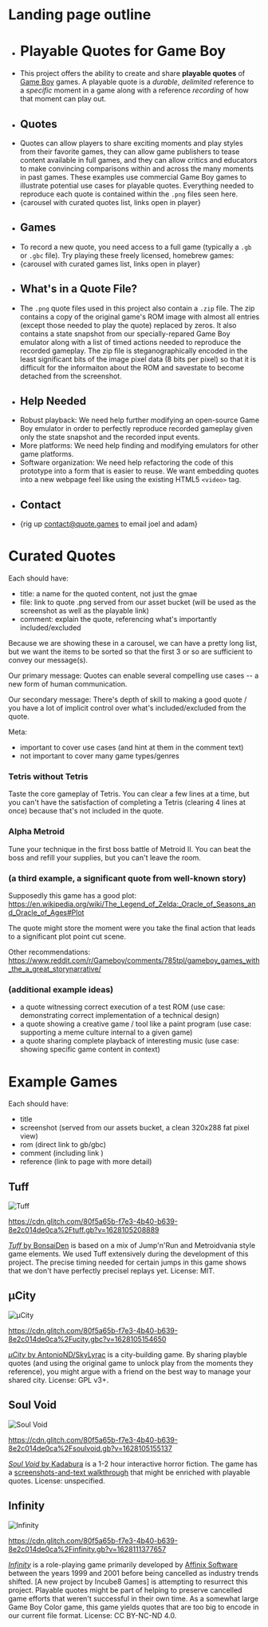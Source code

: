# Landing page outline

- # Playable Quotes for Game Boy
- This project offers the ability to create and share **playable quotes** of [Game Boy](https://en.wikipedia.org/wiki/Game_Boy) games. A playable quote is a *durable*, *delimited* reference to a 
*specific* moment in a game along with a reference *recording* of how that moment can play out.
- ## Quotes
- Quotes can allow players to share exciting moments and play styles from their favorite games, they can allow game publishers to tease content available in full games, and they can allow critics and educators to make convincing comparisons within and across the many moments in past games. These examples use commercial Game Boy games to illustrate potential use cases for playable quotes. Everything needed to reproduce each quote is contained within the `.png` files seen here. 
- {carousel with curated quotes list, links open in player}
- ## Games
- To record a new quote, you need access to a full game (typically a `.gb` or `.gbc` file). Try playing these freely licensed, homebrew games:
- {carousel with curated games list, links open in player}
- ## What's in a Quote File?
- The `.png` quote files used in this project also contain a `.zip` file. The zip contains a copy of the original game's ROM image with almost all entries (except those needed to play the quote) replaced by zeros. It also contains a state snapshot from our specially-repared Game Boy emulator along with a list of timed actions needed to reproduce the recorded gameplay. The zip file is steganographically encoded in the least significant bits of the image pixel data (8 bits per pixel) so that it is difficult for the informaiton about the ROM and savestate to become detached from the screenshot.
- ## Help Needed
- Robust playback: We need help further modifying an open-source Game Boy emulator in order to perfectly reproduce recorded gameplay given only the state snapshot and the recorded input events.
- More platforms: We need help finding and modifying emulators for other game platforms.
- Software organization: We need help refactoring the code of this prototype into a form that is easier to reuse. We want embedding quotes into a new webpage feel like using the existing HTML5 `<video>` tag.
- ## Contact
- {rig up contact@quote.games to email joel and adam}


# Curated Quotes

Each should have:
- title: a name for the quoted content, not just the gmae
- file: link to quote .png served from our asset bucket (will be used as the screenshot as well as the playable link)
- comment: explain the quote, referencing what's importantly included/excluded

Because we are showing these in a carousel, we can have a pretty long list, but we want the items to be sorted so that the first 3 or so are sufficient to convey our message(s).

Our primary message: Quotes can enable several compelling use cases -- a new form of human communication.

Our secondary message: There's depth of skill to making a good quote / you have a lot of implicit control over what's included/excluded from the quote.

Meta:
- important to cover use cases (and hint at them in the comment text)
- not important to cover many game types/genres


### Tetris without Tetris

Taste the core gameplay of Tetris. You can clear a few lines at a time, but you can't have the satisfaction of completing a Tetris (clearing 4 lines at once) because that's not included in the quote.

### Alpha Metroid

Tune your technique in the first boss battle of Metroid II. You can beat the boss and refill your supplies, but you can't leave the room.


### (a third example, a significant quote from well-known story)

Supposedly this game has a good plot: https://en.wikipedia.org/wiki/The_Legend_of_Zelda:_Oracle_of_Seasons_and_Oracle_of_Ages#Plot

The quote might store the moment were you take the final action that leads to a significant plot point cut scene.

Other recommendations: https://www.reddit.com/r/Gameboy/comments/785tpl/gameboy_games_with_the_a_great_storynarrative/


### (additional example ideas)

- a quote witnessing correct execution of a test ROM (use case: demonstrating correct implementation of a technical design)
- a quote showing a creative game / tool like a paint program (use case: supporting a meme culture internal to a given game)
- a quote sharing complete playback of interesting music (use case: showing specific game content in context)

# Example Games

Each should have:
- title
- screenshot (served from our assets bucket, a clean 320x288 fat pixel view)
- rom (direct link to gb/gbc)
- comment (including link )
- reference (link to page with more detail)

## Tuff

![Tuff](https://cdn.glitch.com/80f5a65b-f7e3-4b40-b639-8e2c014de0ca%2Ftuff-screenshot.png?v=1628103261230)

https://cdn.glitch.com/80f5a65b-f7e3-4b40-b639-8e2c014de0ca%2Ftuff.gb?v=1628105208889

[*Tuff* by BonsaiDen](https://bonsaiden.github.io/Tuff.gb/) is based on a mix of Jump'n'Run and Metroidvania style game elements. We used Tuff extensively during the development of this project. The precise timing needed for certain jumps in this game shows that we don't have perfectly precisel replays yet. License: MIT.

## µCity

![µCity](https://cdn.glitch.com/80f5a65b-f7e3-4b40-b639-8e2c014de0ca%2Fucity-screenshot.png?v=1628104547469)

https://cdn.glitch.com/80f5a65b-f7e3-4b40-b639-8e2c014de0ca%2Fucity.gbc?v=1628105154650

[*µCity* by AntonioND/SkyLyrac](https://gbhh.avivace.com/game/ucity) is a city-building game. By sharing playble quotes (and using the original game to unlock play from the moments they reference), you might argue with a friend on the best way to manage your shared city.  License: GPL v3+.

## Soul Void

![Soul Void](https://cdn.glitch.com/80f5a65b-f7e3-4b40-b639-8e2c014de0ca%2Fsoulvoid-screenshot.png?v=1628106145583)

https://cdn.glitch.com/80f5a65b-f7e3-4b40-b639-8e2c014de0ca%2Fsoulvoid.gb?v=1628105155137

[*Soul Void* by Kadabura](https://kadabura.itch.io/soul-void) is a 1-2 hour interactive horror fiction. The game has a [screenshots-and-text walkthrough](https://www.kadaburadraws.com/soul-void-walkthrough) that might be enriched with playable quotes. License: unspecified. 


## Infinity

![Infinity](https://cdn.glitch.com/80f5a65b-f7e3-4b40-b639-8e2c014de0ca%2Finfinity-screenshot.png?v=1628111395548)

https://cdn.glitch.com/80f5a65b-f7e3-4b40-b639-8e2c014de0ca%2Finfinity.gb?v=1628111377657

[*Infinity*](https://github.com/gb-archive/infinity-gbc) is a role-playing game primarily developed by [Affinix Software](https://infinity-gbc.org/index2.html) between the years 1999 and 2001 before being cancelled as industry trends shifted. [A new project by Incube8 Games] is attempting to resurrect this project. Playable quotes might be part of helping to preserve cancelled game efforts that weren't successful in their own time. As a somewhat large Game Boy Color game, this game yields quotes that are too big to encode in our current file format. License: CC BY-NC-ND 4.0.